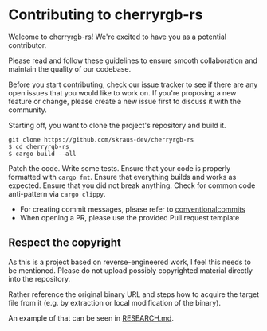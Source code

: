 # Contributing to cherryrgb-rs

Welcome to cherryrgb-rs! We're excited to have you as a potential contributor.

Please read and follow these guidelines to ensure smooth collaboration and maintain the quality of our codebase.

Before you start contributing, check our issue tracker to see if there are any open issues that you would like to work on.
If you're proposing a new feature or change, please create a new issue first to discuss it with the community.

Starting off, you want to clone the project's repository and build it.

    git clone https://github.com/skraus-dev/cherryrgb-rs
    $ cd cherryrgb-rs
    $ cargo build --all


Patch the code. Write some tests. Ensure that your code is properly formatted
with `cargo fmt`. Ensure that everything builds and works as expected. Ensure
that you did not break anything. Check for common code anti-pattern via `cargo clippy`.

- For creating commit messages, please refer to [conventionalcommits](https://www.conventionalcommits.org/en/v1.0.0/)
- When opening a PR, please use the provided Pull request template

## Respect the copyright

As this is a project based on reverse-engineered work, I feel this needs to be mentioned.
Please do not upload possibly copyrighted material directly into the repository.

Rather reference the original binary URL and steps how to acquire the target file from
it (e.g. by extraction or local modification of the binary).

An example of that can be seen in [RESEARCH.md](./RESEARCH.md).